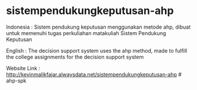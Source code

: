 # sistempendukungkeputusan-ahp
Indonesia : Sistem pendukung keputusan menggunakan metode ahp, dibuat untuk memenuhi tugas perkuliahan matakuliah Sistem Pendukung Keputusan

English : The decision support system uses the ahp method, made to fulfill the college assignments for the decision support system

Website Link : http://kevinmalikfajar.alwaysdata.net/sistempendukungkeputusan-ahp
#   a h p - s p k  
 